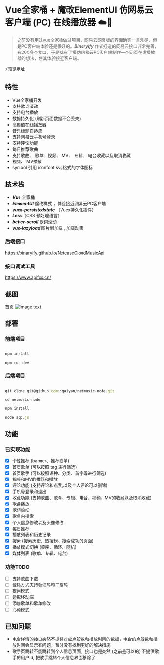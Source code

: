 Vue全家桶 + 魔改ElementUI 仿网易云客户端 (PC) 在线播放器 ☁️🎵
===
> 之前没有用过vue全家桶做过项目，网易云网页版的界面确实一言难尽，但是PC客户端体验还是很好的。***Binaryify*** 作者打造的网易云接口非常完善，有200多个接口，于是就有了模仿网易云PC客户端制作一个网页在线播放器的想法，使其体验接近客户端。

⚡[预览地址](http://8.142.173.124/cloudMusic)

特性 
---
* Vue全家桶开发
* 支持歌词滚动
* 支持电台播放
* 数据持久化 (刷新页面数据不会丢失)
* 高颜值在线播放器 
* 音乐标题自适应
* 支持网易云手机号登录
* 支持评论功能
* 每日推荐歌曲
* 支持歌曲、 歌单、视频、 MV、 专辑、 电台收藏以及取消收藏
* 视频、 MV播放
* symbol 引用 iconfont svg格式的字体图标


技术栈
---
* ***Vue*** 全家桶
* ***ElementUI*** 魔改样式 ，体验接近网易云PC客户端
* ***vuex-persistedstate*** （Vuex持久化插件）
* ***Less***（CSS 预处理语言）
* ***better-scroll*** 歌词滚动
* ***vue-lazyload*** 图片懒加载 , 加载动画

### 后端接口 ###
https://binaryify.github.io/NeteaseCloudMusicApi

### 接口调试工具 ###
https://www.apifox.cn/

截图
---
首页
![Image text](https://github.com/Attentionsss/UserImages/blob/main/%E9%A6%96%E9%A1%B5.png?raw=true)

部署
---
### 前端项目 ###
```JavaScript

npm install

npm run dev

```
### 后端项目 ###
```JavaScript

git clone git@github.com:sqaiyan/netmusic-node.git

cd netmusic-node 

npm install 

node app.js

```

功能
---
### 已实现功能 ###
- [X] 个性推荐 (banner、推荐歌单)
- [X] 首页歌单 (可以按照 tag 进行筛选)
- [X] 首页歌手 (可以按照语种、分类、首字母进行筛选)
- [X] 视频和MV的推荐和播放
- [X] 评论功能 (支持评论和点赞,以及个人评论可以删除)
- [X] 手机号登录和退出
- [X] 收藏功能 (支持歌曲、歌单、专辑、电台、视频、MV的收藏以及取消收藏)
- [X] 歌曲播放 
- [X] 歌词滚动 
- [X] 歌单内搜索
- [X] 个人信息修改以及头像修改
- [X] 每日推荐
- [X] 播放列表和历史记录
- [X] 搜索 (搜索历史、热搜榜、搜索成功的页面)
- [X] 播放模式切换 (顺序、循环、随机)
- [X] 媒体列表 (歌单、专辑、电台)

### 功能TODO ###
- [ ] 支持歌曲下载
- [ ] 登陆方式支持验证码和二维码
- [ ] 夜间模式
- [ ] 适配移动端
- [ ] 添加歌单和歌单修改
- [ ] 心动模式

已知问题
---
* 电台详情的接口突然不提供对应点赞数和播放时间的数据，电台的点赞数和播放时间会显示有问题，暂时没有找到更好的解决措施
* 歌手页跳转不能跳转到个人信息页面，接口也是突然 (之前是可以的) 不提供歌手的用户id, 把歌手跳转个人信息界面移除了

